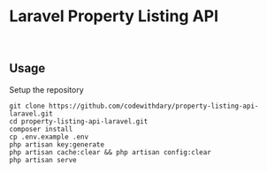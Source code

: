 # Laravel Property Listing API

<br>

## Usage <br>
Setup the repository <br>
```
git clone https://github.com/codewithdary/property-listing-api-laravel.git
cd property-listing-api-laravel.git
composer install
cp .env.example .env 
php artisan key:generate
php artisan cache:clear && php artisan config:clear 
php artisan serve 
```
